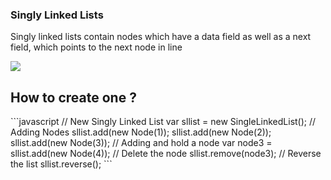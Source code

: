 <h3> Singly Linked Lists </h3>
<p>Singly linked lists contain nodes which have a data field as well as a next field, which points to the next node in line</p>
<img src="http://upload.wikimedia.org/wikipedia/commons/thumb/6/6d/Singly-linked-list.svg/816px-Singly-linked-list.svg.png">

<h2>How to create one ? </h2>
```javascript
// New Singly Linked List
var sllist = new SingleLinkedList();
// Adding Nodes
sllist.add(new Node(1));
sllist.add(new Node(2));
sllist.add(new Node(3));
// Adding and hold a node
var node3 = sllist.add(new Node(4));
// Delete the node
sllist.remove(node3);
// Reverse the list
sllist.reverse();
```